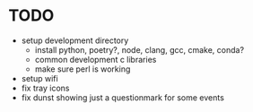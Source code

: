 # TODO
- setup development directory
  - install python, poetry?, node, clang, gcc, cmake, conda?
  - common development c libraries
  - make sure perl is working
- setup wifi
- fix tray icons
- fix dunst showing just a questionmark for some events

